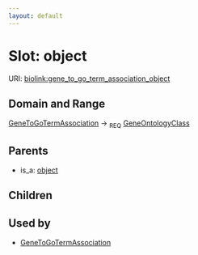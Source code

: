 ```yaml
---
layout: default
---
```



# Slot: object




URI: [biolink:gene_to_go_term_association_object](https://w3id.org/biolink/vocab/gene_to_go_term_association_object)

## Domain and Range

[GeneToGoTermAssociation](GeneToGoTermAssociation.md) ->  <sub>REQ</sub> [GeneOntologyClass](GeneOntologyClass.md)

## Parents

 *  is_a: [object](functional_association_object.md)

## Children


## Used by

 * [GeneToGoTermAssociation](GeneToGoTermAssociation.md)
